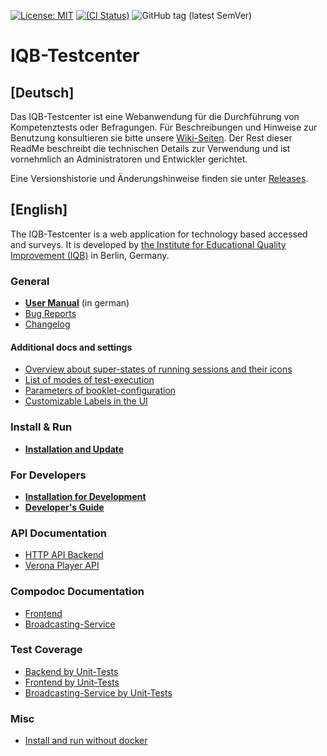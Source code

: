 [![License: MIT](https://img.shields.io/badge/License-MIT-yellow.svg)](https://opensource.org/licenses/MIT)
[![(CI Status)](https://scm.cms.hu-berlin.de/iqb/testcenter/badges/master/pipeline.svg)](https://scm.cms.hu-berlin.de/iqb/testcenter)
![GitHub tag (latest SemVer)](https://img.shields.io/github/v/tag/iqb-berlin/testcenter)

# IQB-Testcenter

## [Deutsch]

Das IQB-Testcenter ist eine Webanwendung für die Durchführung von Kompetenztests oder Befragungen.
Für Beschreibungen und Hinweise zur Benutzung konsultieren sie bitte unsere
[Wiki-Seiten](https://github.com/iqb-berlin/iqb-berlin.github.io/wiki/2-Testcenter).
Der Rest dieser ReadMe beschreibt die technischen Details zur Verwendung und ist vornehmlich an Administratoren und
Entwickler gerichtet.

Eine Versionshistorie und Änderungshinweise finden sie unter [Releases](https://github.com/iqb-berlin/testcenter/releases).

## [English]

The IQB-Testcenter is a web application for technology based accessed and surveys. It is developed by
[the Institute for Educational Quality Improvement (IQB)](https://www.iqb.hu-berlin.de/) in Berlin, Germany.

### General
* **[User Manual](https://github.com/iqb-berlin/iqb-berlin.github.io/wiki/2-Testcenter)** (in german)
* [Bug Reports](https://github.com/iqb-berlin/testcenter/issues)
* [Changelog](https://pages.cms.hu-berlin.de/iqb/testcenter/CHANGELOG.html)

#### Additional docs and settings
* [Overview about super-states of running sessions and their icons](https://pages.cms.hu-berlin.de/iqb/testcenter/pages/test-session-super-states.html)
* [List of modes of test-execution](https://pages.cms.hu-berlin.de/iqb/testcenter/pages/test-mode.html)
* [Parameters of booklet-configuration](https://pages.cms.hu-berlin.de/iqb/testcenter/pages/booklet-config.html)
* [Customizable Labels in the UI](https://pages.cms.hu-berlin.de/iqb/testcenter/pages/custom-texts.html)

### Install & Run
* **[Installation and Update](https://pages.cms.hu-berlin.de/iqb/testcenter/pages/installation-prod.html)**

### For Developers
* **[Installation for Development](https://pages.cms.hu-berlin.de/iqb/testcenter/pages/installation-dev.html)**
* **[Developer's Guide](https://pages.cms.hu-berlin.de/iqb/testcenter/pages/developer-guide.html)**

### API Documentation
* [HTTP API Backend](https://pages.cms.hu-berlin.de/iqb/testcenter/dist/api/index.html)
* [Verona Player API](https://verona-interfaces.github.io/player/)

### Compodoc Documentation
* [Frontend](https://pages.cms.hu-berlin.de/iqb/testcenter/dist/compodoc-frontend/index.html)
* [Broadcasting-Service](https://pages.cms.hu-berlin.de/iqb/testcenter/dist/compodoc-broadcasting-service/index.html)

### Test Coverage
* [Backend by Unit-Tests](https://pages.cms.hu-berlin.de/iqb/testcenter/dist/test-coverage-backend-unit/index.html)
* [Frontend by Unit-Tests](https://pages.cms.hu-berlin.de/iqb/testcenter/dist/test-coverage-frontend-unit/report/index.html)
* [Broadcasting-Service by Unit-Tests](https://pages.cms.hu-berlin.de/iqb/testcenter/dist/test-coverage-broadcasting-service-unit/lcov-report/index.html)

### Misc
* [Install and run without docker](https://pages.cms.hu-berlin.de/iqb/testcenter/pages/installation-local.html)
